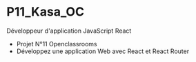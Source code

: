 # P11_Kasa_OC
Développeur d'application JavaScript React
  - Projet N°11 Openclassrooms
  - Développez une application Web avec React et React Router
